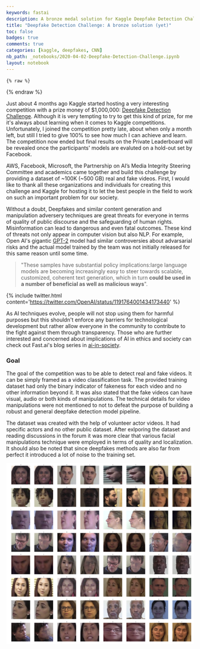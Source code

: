 ```yaml
---
keywords: fastai
description: A bronze medal solution for Kaggle Deepfake Detection Challenge
title: "Deepfake Detection Challenge: A bronze solution (yet)"
toc: false
badges: true
comments: true
categories: [kaggle, deepfakes, CNN]
nb_path: _notebooks/2020-04-02-Deepfake-Detection-Challenge.ipynb
layout: notebook
---
```


<!--
#################################################
### THIS FILE WAS AUTOGENERATED! DO NOT EDIT! ###
#################################################
# file to edit: _notebooks/2020-04-02-Deepfake-Detection-Challenge.ipynb
-->

<div class="container" id="notebook-container">
        
    {% raw %}
    
<div class="cell border-box-sizing code_cell rendered">

</div>
    {% endraw %}

<div class="cell border-box-sizing text_cell rendered"><div class="inner_cell">
<div class="text_cell_render border-box-sizing rendered_html">
<p>Just about 4 months ago Kaggle started hosting a very interesting competition with a prize money of $1,000,000: <a href="https://www.kaggle.com/c/deepfake-detection-challenge/overview">Deepfake Detection Challenge</a>. Although it is very tempting to try to get this kind of prize, for me it's always about learning when it comes to Kaggle competitions. Unfortunately, I joined the competition pretty late, about when only a month left, but still I tried to give 100% to see how much I can achieve and learn. The competition now ended but final results on the Private Leaderboard will be revealed once the participants' models are evaluted on a hold-out set by Facebook.</p>

</div>
</div>
</div>
<div class="cell border-box-sizing text_cell rendered"><div class="inner_cell">
<div class="text_cell_render border-box-sizing rendered_html">
<p>AWS, Facebook, Microsoft, the Partnership on AI’s Media Integrity Steering Committee and academics came together and build this challenge by providing a dataset of ~100K (~500 GB) real and fake videos. First, I would like to thank all these organizations and individuals for creating this challenge and Kaggle for hosting it to let the best people in the field to work on such an important problem for our society.</p>

</div>
</div>
</div>
<div class="cell border-box-sizing text_cell rendered"><div class="inner_cell">
<div class="text_cell_render border-box-sizing rendered_html">
<p>Without a doubt, Deepfakes and similar content generation and manipulation adversery techniques are great threats for everyone in terms of quality of public discourse and the safeguarding of human rights. Misinformation can lead to dangerous and even fatal outcomes. These kind of threats not only appear in computer vision but also NLP. For example, Open AI's gigantic <a href="https://openai.com/blog/better-language-models/">GPT-2</a> model had similar controversies about advarsarial risks and the actual model trained by the team was not initially released for this same reason until some time.</p>

</div>
</div>
</div>
<div class="cell border-box-sizing text_cell rendered"><div class="inner_cell">
<div class="text_cell_render border-box-sizing rendered_html">
<blockquote><p>"These samples have substantial policy implications:large language models are becoming increasingly easy to steer towards scalable, customized, coherent text generation, which in turn <strong>could be used in a number of beneficial as well as malicious ways</strong>".</p>
</blockquote>

</div>
</div>
</div>
<div class="cell border-box-sizing text_cell rendered"><div class="inner_cell">
<div class="text_cell_render border-box-sizing rendered_html">
<p>{% include twitter.html content='<a href="https://twitter.com/OpenAI/status/1191764001434173440">https://twitter.com/OpenAI/status/1191764001434173440</a>' %}</p>

</div>
</div>
</div>
<div class="cell border-box-sizing text_cell rendered"><div class="inner_cell">
<div class="text_cell_render border-box-sizing rendered_html">
<p>As AI techniques evolve, people will not stop using them for harmful purposes but this shouldn't enforce any barriers for technological development but rather allow everyone in the community to contribute to the fight against them through transparency. Those who are further interested and concerned about implications of AI in ethics and society can check out Fast.ai's blog series in <a href="https://www.fast.ai/topics/#ai-in-society">ai-in-society</a>.</p>

</div>
</div>
</div>
<div class="cell border-box-sizing text_cell rendered"><div class="inner_cell">
<div class="text_cell_render border-box-sizing rendered_html">
<h3 id="Goal">Goal<a class="anchor-link" href="#Goal"> </a></h3>
</div>
</div>
</div>
<div class="cell border-box-sizing text_cell rendered"><div class="inner_cell">
<div class="text_cell_render border-box-sizing rendered_html">
<p>The goal of the competition was to be able to detect real and fake videos. It can be simply framed as a video classification task. The provided training dataset had only the binary indicator of fakeness for each video and no other information beyond it. It was also stated that the fake videos can have visual, audio or both kinds of manipulations. The technical details for video manipulations were not mentioned to not to defeat the purpose of building a robust and general deepfake detection model pipeline.</p>

</div>
</div>
</div>
<div class="cell border-box-sizing text_cell rendered"><div class="inner_cell">
<div class="text_cell_render border-box-sizing rendered_html">
<p>The dataset was created with the help of volunteer actor videos. It had specific actors and no other public dataset. After exlporing the dataset and reading discussions in the forum it was more clear that various facial manipulations technique were employed in terms of quality and localization. It should also be noted that since deepfakes methods are also far from perfect it introduced a lot of noise to the training set.</p>

</div>
</div>
</div>
<div class="cell border-box-sizing text_cell rendered"><div class="inner_cell">
<div class="text_cell_render border-box-sizing rendered_html">
<p><img src="/images/copied_from_nb/deepfakes/real-fake-faces.png" alt="A batch of real and fake video frames"></p>

</div>
</div>
</div>
</div>
 

